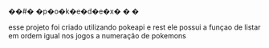 ��#� �p�o�k�e�d�e�x�
�
�


esse projeto foi criado utilizando pokeapi e rest ele possui a funçao de listar em ordem igual nos jogos a numeração de pokemons  
